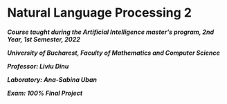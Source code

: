 # Natural Language Processing 2
***Course taught during the Artificial Intelligence master's program, 2nd Year, 1st Semester, 2022***

***University of Bucharest, Faculty of Mathematics and Computer Science***

***Professor: Liviu Dinu***

***Laboratory: Ana-Sabina Uban***

***Exam: 100% Final Project***
